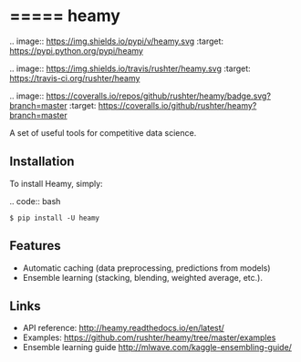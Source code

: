 =====
heamy
=====

.. image:: https://img.shields.io/pypi/v/heamy.svg
        :target: https://pypi.python.org/pypi/heamy

.. image:: https://img.shields.io/travis/rushter/heamy.svg
        :target: https://travis-ci.org/rushter/heamy

.. image:: https://coveralls.io/repos/github/rushter/heamy/badge.svg?branch=master
        :target: https://coveralls.io/github/rushter/heamy?branch=master

A set of useful tools for competitive data science.


Installation
------------

To install Heamy, simply:

.. code:: bash

    $ pip install -U heamy


Features
--------
* Automatic caching (data preprocessing, predictions from models)
* Ensemble learning (stacking, blending, weighted average, etc.).


Links
-----

* API reference: http://heamy.readthedocs.io/en/latest/
* Examples: https://github.com/rushter/heamy/tree/master/examples
* Ensemble learning guide http://mlwave.com/kaggle-ensembling-guide/


